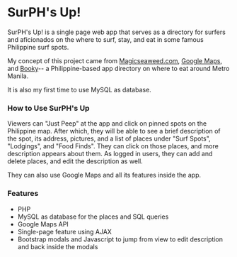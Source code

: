 # SurPH's Up!
SurPH's Up! is a single page web app that serves as a directory for surfers and aficionados on the where to surf, stay, and eat in some famous Philippine surf spots.

My concept of this project came from <a href="http://magicseaweed.com/">Magicseaweed.com</a>, <a href="https://www.google.com/maps?hl=en">Google Maps</a>, and <a href="https://ph.phonebooky.com/">Booky</a>-- a Philippine-based app directory on where to eat around Metro Manila.

It is also my first time to use MySQL as database.

<h3>How to Use SurPH's Up</h3>

 Viewers can "Just Peep" at the app and click on pinned spots on the Philippine map. After which, they will be able to see a brief description of the spot, its address, pictures, and a list of places under "Surf Spots", "Lodgings", and "Food Finds". They can click on those places, and more description appears about them. As logged in users, they can add and delete places, and edit the description as well.
 
 They can also use Google Maps and all its features inside the app.

<h3>Features</h3>
<ul>
<li>PHP</li>
<li>MySQL as database for the places and SQL queries</li>
<li>Google Maps API</li>
<li>Single-page feature using AJAX</li>
<li>Bootstrap modals and Javascript to jump from view to edit description and back inside the modals</li>
</ul>
